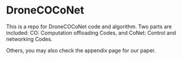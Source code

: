 # DroneCOCoNet
This is a repo for DroneCOCoNet code and algorithm. Two parts are included: CO: Computation offloading Codes, and CoNet: Control and networking Codes.

Others, you may also check the appendix page for our paper.
